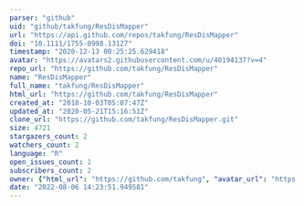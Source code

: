 ```yaml
---
parser: "github"
uid: "github/takfung/ResDisMapper"
url: "https://api.github.com/repos/takfung/ResDisMapper"
doi: "10.1111/1755-0998.13127"
timestamp: "2020-12-13 00:25:25.629418"
avatar: "https://avatars2.githubusercontent.com/u/40194137?v=4"
repo_url: "https://github.com/takfung/ResDisMapper"
name: "ResDisMapper"
full_name: "takfung/ResDisMapper"
html_url: "https://github.com/takfung/ResDisMapper"
created_at: "2018-10-03T05:07:47Z"
updated_at: "2020-05-21T15:16:51Z"
clone_url: "https://github.com/takfung/ResDisMapper.git"
size: 4721
stargazers_count: 2
watchers_count: 2
language: "R"
open_issues_count: 1
subscribers_count: 2
owner: {"html_url": "https://github.com/takfung", "avatar_url": "https://avatars2.githubusercontent.com/u/40194137?v=4", "login": "takfung", "type": "User"}
date: "2022-08-06 14:23:51.949581"
---
```

